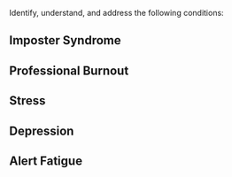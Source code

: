 Identify, understand, and address the following conditions:


Imposter Syndrome
----
Professional Burnout
----
Stress
----
Depression
----
Alert Fatigue
----
